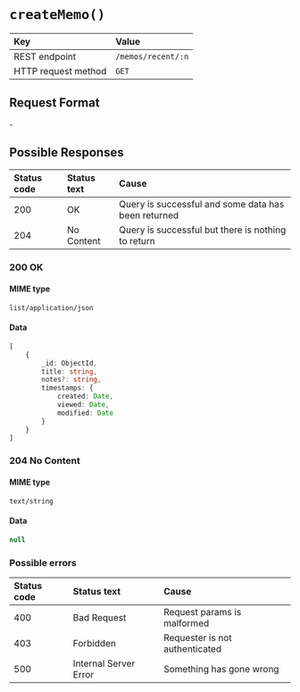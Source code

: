 # `createMemo()`

| Key                 | Value              |
| :------------------ | :----------------- |
| REST endpoint       | `/memos/recent/:n` |
| HTTP request method | `GET`              |

## Request Format

\-

## Possible Responses

| Status code | Status text | Cause                                               |
| :---------- | :---------- | :-------------------------------------------------- |
| 200         | OK          | Query is successful and some data has been returned |
| 204         | No Content  | Query is successful but there is nothing to return  |

### 200 OK

#### MIME type

`list/application/json`

#### Data

```typescript
[
    {
        _id: ObjectId,
        title: string,
        notes?: string,
        timestamps: {
            created: Date,
            viewed: Date,
            modified: Date
        }
    }
]
```

### 204 No Content

#### MIME type

`text/string`

#### Data

```typescript
null
```

### Possible errors

| Status code | Status text           | Cause                              |
| :---------- | :-------------------- | :--------------------------------- |
| 400         | Bad Request           | Request params is malformed        |
| 403         | Forbidden             | Requester is not authenticated     |
| 500         | Internal Server Error | Something has gone wrong           |

